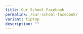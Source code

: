 ```yaml
---
title: Our School Facebook
permalink: /our-school-facebook/
variant: tiptap
description: ""
---
```


